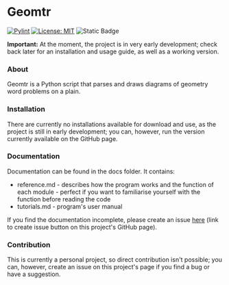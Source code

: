 # Geomtr
[![Pylint](https://github.com/foxycoderr/Geomtr/actions/workflows/pylint.yml/badge.svg)](https://github.com/foxycoderr/Geomtr/actions/workflows/pylint.yml)
[![License: MIT](https://img.shields.io/badge/License-MIT-yellow.svg)](https://opensource.org/licenses/MIT)
![Static Badge](https://img.shields.io/badge/version-0.0-indianred)

**Important:** At the moment, the project is in very early development; check back later for an installation and usage guide, as well as a working version.


### About
Geomtr is a Python script that parses and draws diagrams of geometry word problems on a plain.

### Installation
There are currently no installations available for download and use, as the project is still in early development; you can, however, run the version currently available on the GitHub page.

### Documentation
Documentation can be found in the docs folder. It contains:
- reference.md - describes how the program works and the function of each module - perfect if you want to familiarise yourself with the function before reading the code
- tutorials.md - program's user manual

If you find the documentation incomplete, please create an issue [here](https://github.com/foxycoderr/Geomtr/issues/new/choose) (link to create issue button on this project's GitHub page). 

### Contribution
This is currently a personal project, so direct contribution isn't possible; you can, however, create an issue on this project's page if you find a bug or have a suggestion.

